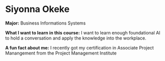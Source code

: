 
# Siyonna Okeke

**Major:** Business Informations Systems

**What I want to learn in this course:** I want to learn enough foundational AI to hold a conversation and apply the knowledge into the workplace.

**A fun fact about me:** I recently got my certification in Associate Project Manangement from the Project Management Institute 
